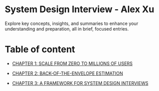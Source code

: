 # System Design Interview - Alex Xu

Explore key concepts, insights, and summaries to enhance your understanding and preparation, all in brief, focused entries.

# Table of content

- [CHAPTER 1: SCALE FROM ZERO TO MILLIONS OF USERS](content/ch1.md)

- [CHAPTER 2: BACK-OF-THE-ENVELOPE ESTIMATION](content/ch2.md)

- [CHAPTER 3: A FRAMEWORK FOR SYSTEM DESIGN INTERVIEWS](content/ch3.md)